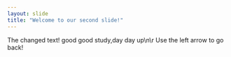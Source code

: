 ```yaml
---
layout: slide
title: "Welcome to our second slide!"
---
```

The changed text!
good good study,day day up\n\r
Use the left arrow to go back!
